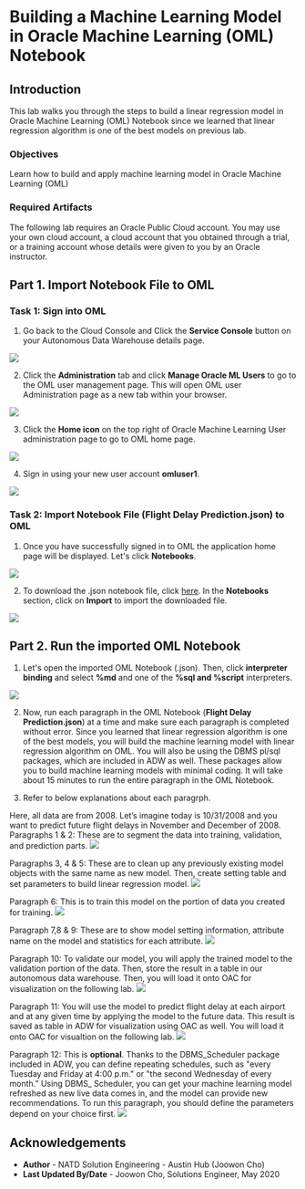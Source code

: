 # Building a Machine Learning Model in Oracle Machine Learning (OML) Notebook

## Introduction

This lab walks you through the steps to build a linear regression model in Oracle Machine Learning (OML) Notebook since we learned that linear regression algorithm is one of the best models on previous lab. 

### Objectives
Learn how to build and apply machine learning model in Oracle Machine Learning (OML)

### Required Artifacts
The following lab requires an Oracle Public Cloud account. You may use your own cloud account, a cloud account that you obtained through a trial, or a training account whose details were given to you by an Oracle instructor.



## Part 1. Import Notebook File to OML 

### Task 1: Sign into OML

1.   Go back to the Cloud Console and Click the **Service Console** button on your Autonomous Data Warehouse details page.

![](./images/picture100-34.jpeg)

2.   Click the **Administration** tab and click **Manage Oracle ML Users** to go to the OML user management page. This will open OML user Administration page as a new tab within your browser.

![](./images/picture100-35.jpeg)


3. Click the **Home icon** on the top right of Oracle Machine Learning User administration page to go to OML home page.

![](./images/picture400-1.jpeg)


4. Sign in using your new user account **omluser1**. 

![](./images/picture400-2.jpeg)


### Task 2: Import Notebook File (Flight Delay Prediction.json) to OML

1. Once you have successfully signed in to OML the application home page will be displayed. Let's click **Notebooks**. 

![](./images/picture400-3.jpeg)


2. To download the .json notebook file, click [here](./files/flightdelayprediction.json). In the **Notebooks** section, click on **Import** to import the downloaded file. 

![](./images/picture400-4.jpeg)


## Part 2. Run the imported OML Notebook

1. Let's open the imported OML Notebook (.json). Then, click **interpreter binding** and select **%md** and one of the **%sql and %script** interpreters. 

![](./images/picture400-5.jpeg)

2. Now, run each paragraph in the OML Notebook (**Flight Delay Prediction.json**) at a time and make sure each paragraph is completed without error. Since you learned that linear regression algorithm is one of the best models, you will build the machine learning model with linear regression algorithm on OML. You will also be using the DBMS pl/sql packages, which are included in ADW as well. These packages allow you to build machine learning models with minimal coding. It will take about 15 minutes to run the entire paragraph in the OML Notebook. 

3. Refer to below explanations about each paragrph. 

  Here, all data are from 2008. Let’s imagine today is 10/31/2008 and you want to predict future flight delays in November and December of 2008. 
  Paragraphs 1 & 2: These are to segment the data into training, validation, and prediction parts. 
    ![](./images/picture400-6.jpeg)

  Paragraphs 3, 4 & 5: These are to clean up any previously existing model objects with the same name as new model. Then, create setting table and set parameters to build linear regression model. 
    ![](./images/picture400-7.jpeg)

  Paragraph 6: This is to train this model on the portion of data you created for training.
    ![](./images/picture400-8.jpeg)

  Paragraph 7,8 & 9: These are to show model setting information, attribute name on the model and statistics for each attribute.
  ![](./images/picture400-9.jpeg)

  Paragraph 10: To validate our model, you will apply the trained model to the validation portion of the data. Then, store the result in a table in our autonomous data warehouse. Then, you will load it onto OAC for visualization on the following lab.
  ![](./images/picture400-10.jpeg)

  Paragraph 11: You will use the model to predict flight delay at each airport and at any given time by applying the model to the future data.  This result is saved as table in ADW for visualization using OAC as well. You will load it onto OAC for visualtion on the following lab. 
  ![](./images/picture400-11.jpeg)

  Paragraph 12: This is **optional**. Thanks to the DBMS_Scheduler package included in ADW, you can define repeating schedules, such as "every Tuesday and Friday at 4:00 p.m." or "the second Wednesday of every month.” Using DBMS_ Scheduler, you can get your machine learning model refreshed as new live data comes in, and the model can provide new recommendations. To  run this paragraph, you should define the parameters depend on your choice first. 
  ![](./images/picture400-12.jpeg)


## Acknowledgements

- **Author** - NATD Solution Engineering - Austin Hub (Joowon Cho)
- **Last Updated By/Date** - Joowon Cho, Solutions Engineer, May 2020


